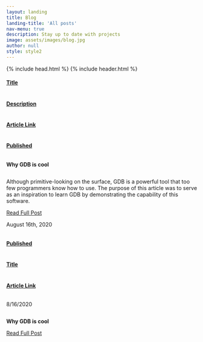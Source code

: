 ```yaml
---
layout: landing
title: Blog
landing-title: 'All posts'
nav-menu: true
description: Stay up to date with projects
image: assets/images/blog.jpg
author: null
style: style2
---
```

<html>
  {% include head.html %}
  <body>
    {% include header.html %} 
    <!-- Main -->
    <div id="main" class="alt">
      <!-- One -->
      <section id="one">
	      <div  id="content-desktop" class="inner">
          <div class="row">
            <div class="2u column"> <u><h4>Title </h4></u></div> 
            <div class="6u column"> <u><h4>Description</h4></u></div>
            <div class="2u column"> <u><h4>Article Link</h4></u></div>
            <div class="2u column"> <u><h4>Published</h4></u></div>
          </div>
            <div class="row">
              <div class="2u column"> <b><p>Why GDB is cool</p></b> </div> 
              <div class="6u column"><p> Although primitive-looking on the surface, GDB is a powerful tool that too few programmers know how to use. The purpose of this article was to serve as an inspiration to learn GDB by demonstrating the capability of this software. </p></div>
              <div class="2u column"><a href="https://medium.com/@jakemellichamp/why-gdb-is-cool-6981763af302" class="button special small" target="_blank">Read Full Post</a></div>
              <div class="2u column"><p>August 16th, 2020 </p></div>
            </div>
	        </div>
          <div  id="content-mobile" class="inner">
            <div class="row">
              <div class="2u column"> <u><h4>Published</h4></u></div>
              <div class="6u column"> <u><h4>Title </h4></u></div> 
              <div class="4u column"> <u><h4>Article Link</h4></u></div>   
            </div>
            <div class="row">
              <div class="2u column"><p>8/16/2020 </p></div>
              <div class="6u column"> <b><p>Why GDB is cool</p></b> </div> 
              <div class="4u column"><a href="https://medium.com/@jakemellichamp/why-gdb-is-cool-6981763af302" class="button special small" target="_blank">Read Full Post</a></div>
            </div>
	        </div>
      </section>
    </div>


